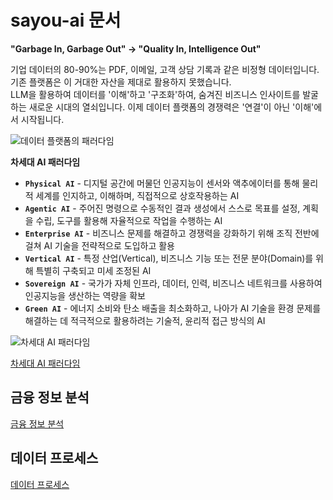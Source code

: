 # sayou-ai 문서

**"Garbage In, Garbage Out" → "Quality In, Intelligence Out"**

기업 데이터의 80-90%는 PDF, 이메일, 고객 상담 기록과 같은 비정형 데이터입니다.<br>
기존 플랫폼은 이 거대한 자산을 제대로 활용하지 못했습니다.<br>
LLM을 활용하여 데이터를 '이해'하고 '구조화'하여, 숨겨진 비즈니스 인사이트를 발굴하는 새로운 시대의 열쇠입니다. 이제 데이터 플랫폼의 경쟁력은 '연결'이 아닌 '이해'에서 시작됩니다.

![데이터 플랫폼의 패러다임](https://www.sayouzone.com/resource/images/blog/data_platform_paradigm.png)

**차세대 AI 패러다임**

- **`Physical AI`** - 디지털 공간에 머물던 인공지능이 센서와 액추에이터를 통해 물리적 세계를 인지하고, 이해하며, 직접적으로 상호작용하는 AI
- **`Agentic AI`** - 주어진 명령으로 수동적인 결과 생성에서 스스로 목표를 설정, 계획을 수립, 도구를 활용해 자율적으로 작업을 수행하는 AI
- **`Enterprise AI`** - 비즈니스 문제를 해결하고 경쟁력을 강화하기 위해 조직 전반에 걸쳐 AI 기술을 전략적으로 도입하고 활용
- **`Vertical AI`** - 특정 산업(Vertical), 비즈니스 기능 또는 전문 분야(Domain)를 위해 특별히 구축되고 미세 조정된 AI
- **`Sovereign AI`** - 국가가 자체 인프라, 데이터, 인력, 비즈니스 네트워크를 사용하여 인공지능을 생산하는 역량을 확보
- **`Green AI`** - 에너지 소비와 탄소 배출을 최소화하고, 나아가 AI 기술을 환경 문제를 해결하는 데 적극적으로 활용하려는 기술적, 윤리적 접근 방식의 AI

![차세대 AI 패러다임](https://www.sayouzone.com/resource/images/blog/ai_next_paradigm.png)

[차세대 AI 패러다임](https://www.sayouzone.com/blog/ai_next_paradigm)

## 금융 정보 분석

[금융 정보 분석](https://github.com/sayouzone/stock-analysis)

## 데이터 프로세스

[데이터 프로세스](https://github.com/sayouzone/base-framework/blob/main/docs/data/)